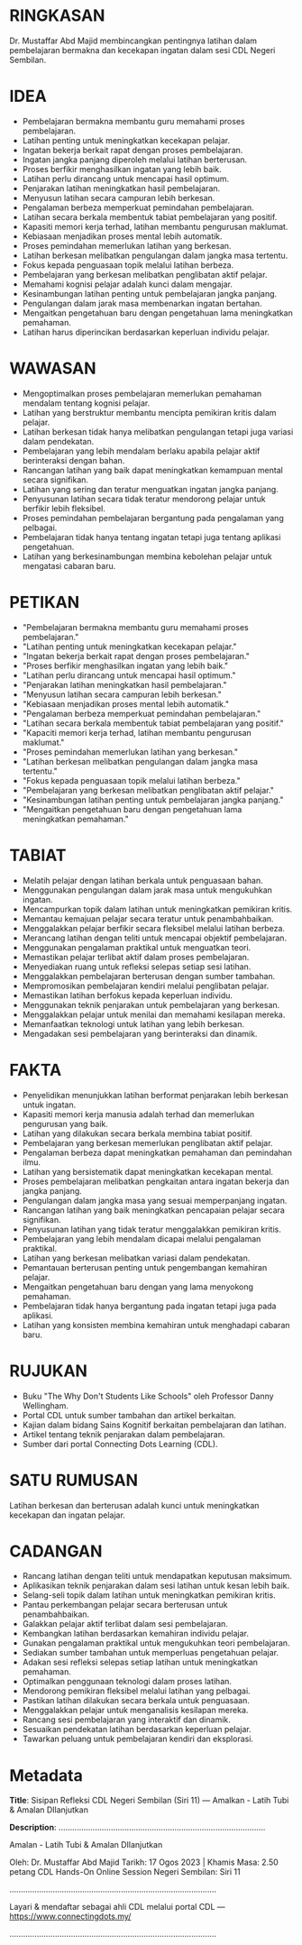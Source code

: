 # RINGKASAN
Dr. Mustaffar Abd Majid membincangkan pentingnya latihan dalam pembelajaran bermakna dan kecekapan ingatan dalam sesi CDL Negeri Sembilan.

# IDEA
- Pembelajaran bermakna membantu guru memahami proses pembelajaran.
- Latihan penting untuk meningkatkan kecekapan pelajar.
- Ingatan bekerja berkait rapat dengan proses pembelajaran.
- Ingatan jangka panjang diperoleh melalui latihan berterusan.
- Proses berfikir menghasilkan ingatan yang lebih baik.
- Latihan perlu dirancang untuk mencapai hasil optimum.
- Penjarakan latihan meningkatkan hasil pembelajaran.
- Menyusun latihan secara campuran lebih berkesan.
- Pengalaman berbeza memperkuat pemindahan pembelajaran.
- Latihan secara berkala membentuk tabiat pembelajaran yang positif.
- Kapasiti memori kerja terhad, latihan membantu pengurusan maklumat.
- Kebiasaan menjadikan proses mental lebih automatik.
- Proses pemindahan memerlukan latihan yang berkesan.
- Latihan berkesan melibatkan pengulangan dalam jangka masa tertentu.
- Fokus kepada penguasaan topik melalui latihan berbeza.
- Pembelajaran yang berkesan melibatkan penglibatan aktif pelajar.
- Memahami kognisi pelajar adalah kunci dalam mengajar.
- Kesinambungan latihan penting untuk pembelajaran jangka panjang.
- Pengulangan dalam jarak masa membenarkan ingatan bertahan.
- Mengaitkan pengetahuan baru dengan pengetahuan lama meningkatkan pemahaman.
- Latihan harus diperincikan berdasarkan keperluan individu pelajar.

# WAWASAN
- Mengoptimalkan proses pembelajaran memerlukan pemahaman mendalam tentang kognisi pelajar.
- Latihan yang berstruktur membantu mencipta pemikiran kritis dalam pelajar.
- Latihan berkesan tidak hanya melibatkan pengulangan tetapi juga variasi dalam pendekatan.
- Pembelajaran yang lebih mendalam berlaku apabila pelajar aktif berinteraksi dengan bahan.
- Rancangan latihan yang baik dapat meningkatkan kemampuan mental secara signifikan.
- Latihan yang sering dan teratur menguatkan ingatan jangka panjang.
- Penyusunan latihan secara tidak teratur mendorong pelajar untuk berfikir lebih fleksibel.
- Proses pemindahan pembelajaran bergantung pada pengalaman yang pelbagai.
- Pembelajaran tidak hanya tentang ingatan tetapi juga tentang aplikasi pengetahuan.
- Latihan yang berkesinambungan membina kebolehan pelajar untuk mengatasi cabaran baru.

# PETIKAN
- "Pembelajaran bermakna membantu guru memahami proses pembelajaran."
- "Latihan penting untuk meningkatkan kecekapan pelajar."
- "Ingatan bekerja berkait rapat dengan proses pembelajaran."
- "Proses berfikir menghasilkan ingatan yang lebih baik."
- "Latihan perlu dirancang untuk mencapai hasil optimum."
- "Penjarakan latihan meningkatkan hasil pembelajaran."
- "Menyusun latihan secara campuran lebih berkesan."
- "Kebiasaan menjadikan proses mental lebih automatik."
- "Pengalaman berbeza memperkuat pemindahan pembelajaran."
- "Latihan secara berkala membentuk tabiat pembelajaran yang positif."
- "Kapaciti memori kerja terhad, latihan membantu pengurusan maklumat."
- "Proses pemindahan memerlukan latihan yang berkesan."
- "Latihan berkesan melibatkan pengulangan dalam jangka masa tertentu."
- "Fokus kepada penguasaan topik melalui latihan berbeza."
- "Pembelajaran yang berkesan melibatkan penglibatan aktif pelajar."
- "Kesinambungan latihan penting untuk pembelajaran jangka panjang."
- "Mengaitkan pengetahuan baru dengan pengetahuan lama meningkatkan pemahaman."

# TABIAT
- Melatih pelajar dengan latihan berkala untuk penguasaan bahan.
- Menggunakan pengulangan dalam jarak masa untuk mengukuhkan ingatan.
- Mencampurkan topik dalam latihan untuk meningkatkan pemikiran kritis.
- Memantau kemajuan pelajar secara teratur untuk penambahbaikan.
- Menggalakkan pelajar berfikir secara fleksibel melalui latihan berbeza.
- Merancang latihan dengan teliti untuk mencapai objektif pembelajaran.
- Menggunakan pengalaman praktikal untuk menguatkan teori.
- Memastikan pelajar terlibat aktif dalam proses pembelajaran.
- Menyediakan ruang untuk refleksi selepas setiap sesi latihan.
- Menggalakkan pembelajaran berterusan dengan sumber tambahan.
- Mempromosikan pembelajaran kendiri melalui penglibatan pelajar.
- Memastikan latihan berfokus kepada keperluan individu.
- Menggunakan teknik penjarakan untuk pembelajaran yang berkesan.
- Menggalakkan pelajar untuk menilai dan memahami kesilapan mereka.
- Memanfaatkan teknologi untuk latihan yang lebih berkesan.
- Mengadakan sesi pembelajaran yang berinteraksi dan dinamik.

# FAKTA
- Penyelidikan menunjukkan latihan berformat penjarakan lebih berkesan untuk ingatan.
- Kapasiti memori kerja manusia adalah terhad dan memerlukan pengurusan yang baik.
- Latihan yang dilakukan secara berkala membina tabiat positif.
- Pembelajaran yang berkesan memerlukan penglibatan aktif pelajar.
- Pengalaman berbeza dapat meningkatkan pemahaman dan pemindahan ilmu.
- Latihan yang bersistematik dapat meningkatkan kecekapan mental.
- Proses pembelajaran melibatkan pengkaitan antara ingatan bekerja dan jangka panjang.
- Pengulangan dalam jangka masa yang sesuai memperpanjang ingatan.
- Rancangan latihan yang baik meningkatkan pencapaian pelajar secara signifikan.
- Penyusunan latihan yang tidak teratur menggalakkan pemikiran kritis.
- Pembelajaran yang lebih mendalam dicapai melalui pengalaman praktikal.
- Latihan yang berkesan melibatkan variasi dalam pendekatan.
- Pemantauan berterusan penting untuk pengembangan kemahiran pelajar.
- Mengaitkan pengetahuan baru dengan yang lama menyokong pemahaman.
- Pembelajaran tidak hanya bergantung pada ingatan tetapi juga pada aplikasi.
- Latihan yang konsisten membina kemahiran untuk menghadapi cabaran baru.

# RUJUKAN
- Buku "The Why Don't Students Like Schools" oleh Professor Danny Wellingham.
- Portal CDL untuk sumber tambahan dan artikel berkaitan.
- Kajian dalam bidang Sains Kognitif berkaitan pembelajaran dan latihan.
- Artikel tentang teknik penjarakan dalam pembelajaran.
- Sumber dari portal Connecting Dots Learning (CDL). 

# SATU RUMUSAN
Latihan berkesan dan berterusan adalah kunci untuk meningkatkan kecekapan dan ingatan pelajar. 

# CADANGAN
- Rancang latihan dengan teliti untuk mendapatkan keputusan maksimum.
- Aplikasikan teknik penjarakan dalam sesi latihan untuk kesan lebih baik.
- Selang-seli topik dalam latihan untuk meningkatkan pemikiran kritis.
- Pantau perkembangan pelajar secara berterusan untuk penambahbaikan.
- Galakkan pelajar aktif terlibat dalam sesi pembelajaran.
- Kembangkan latihan berdasarkan kemahiran individu pelajar.
- Gunakan pengalaman praktikal untuk mengukuhkan teori pembelajaran.
- Sediakan sumber tambahan untuk memperluas pengetahuan pelajar.
- Adakan sesi refleksi selepas setiap latihan untuk meningkatkan pemahaman.
- Optimalkan penggunaan teknologi dalam proses latihan.
- Mendorong pemikiran fleksibel melalui latihan yang pelbagai.
- Pastikan latihan dilakukan secara berkala untuk penguasaan.
- Menggalakkan pelajar untuk menganalisis kesilapan mereka.
- Rancang sesi pembelajaran yang interaktif dan dinamik.
- Sesuaikan pendekatan latihan berdasarkan keperluan pelajar.
- Tawarkan peluang untuk pembelajaran kendiri dan eksplorasi.

# Metadata
**Title**: Sisipan Refleksi CDL Negeri Sembilan (Siri 11) — Amalkan - Latih Tubi & Amalan DIlanjutkan

**Description**: ...........................................................................................

Amalan - Latih Tubi & Amalan DIlanjutkan

Oleh: Dr. Mustaffar Abd Majid
Tarikh: 17 Ogos 2023   |   Khamis
Masa: 2.50 petang
CDL Hands-On Online Session Negeri Sembilan: Siri 11

...........................................................................................

Layari & mendaftar sebagai ahli CDL melalui portal CDL — https://www.connectingdots.my/

...........................................................................................